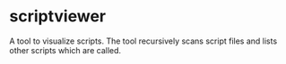 scriptviewer
============
A tool to visualize scripts. The tool recursively scans script files and lists other scripts which are called.
